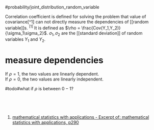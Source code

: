 #probability/joint_distribution_random_variable 

Correlation coefficient is defined for solving the problem that value of covariance[^1] can not directly measure the dependencies of [[random variable]]s. $^{[1]}$ It is defined as $\rho = \frac{Cov(Y_1,Y_2)}{\sigma_1\sigma_2}$.  $\sigma_1, \sigma_2$  are the [[standard deviation]] of random variables $Y_1$ and $Y_2$.

# measure dependencies

If $\rho =1$, the two values are linearly dependent.  
If $\rho = 0$, the two values are linearly independent.

#todo#​what if $\rho$ is between $0 - 1$?

‍

‍



1. [mathematical statistics with applications - Excerpt of: mathematical statistics with applications, p290](lt://open/NQCIfU8aF0eLAywp3gMinA)

    ‍

